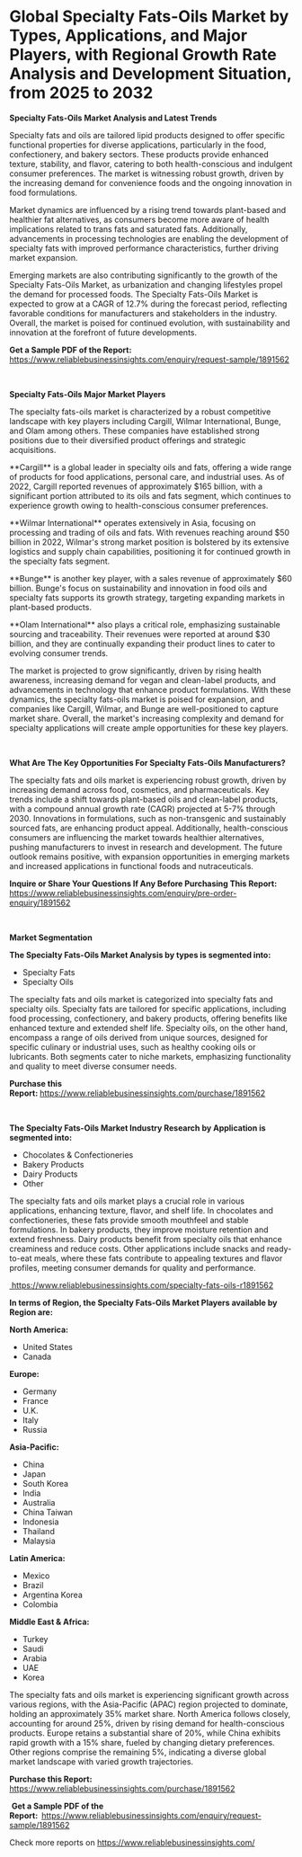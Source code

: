 <p><h1>Global Specialty Fats-Oils Market by Types, Applications, and Major Players, with Regional Growth Rate Analysis and Development Situation, from 2025 to 2032</h1></p><p><strong>Specialty Fats-Oils Market Analysis and Latest Trends</strong></p>
<p><p>Specialty fats and oils are tailored lipid products designed to offer specific functional properties for diverse applications, particularly in the food, confectionery, and bakery sectors. These products provide enhanced texture, stability, and flavor, catering to both health-conscious and indulgent consumer preferences. The market is witnessing robust growth, driven by the increasing demand for convenience foods and the ongoing innovation in food formulations.</p><p>Market dynamics are influenced by a rising trend towards plant-based and healthier fat alternatives, as consumers become more aware of health implications related to trans fats and saturated fats. Additionally, advancements in processing technologies are enabling the development of specialty fats with improved performance characteristics, further driving market expansion.</p><p>Emerging markets are also contributing significantly to the growth of the Specialty Fats-Oils Market, as urbanization and changing lifestyles propel the demand for processed foods. The Specialty Fats-Oils Market is expected to grow at a CAGR of 12.7% during the forecast period, reflecting favorable conditions for manufacturers and stakeholders in the industry. Overall, the market is poised for continued evolution, with sustainability and innovation at the forefront of future developments.</p></p>
<p><strong>Get a Sample PDF of the Report:&nbsp;</strong> <a href="https://www.reliablebusinessinsights.com/enquiry/request-sample/1891562?utm_campaign=101&utm_medium=2&utm_source=Github&utm_content=ia&utm_term=14012025&utm_id=specialty-fats-oils">https://www.reliablebusinessinsights.com/enquiry/request-sample/1891562</a></p>
<p>&nbsp;</p>
<p><strong>Specialty Fats-Oils Major Market Players</strong></p>
<p><p>The specialty fats-oils market is characterized by a robust competitive landscape with key players including Cargill, Wilmar International, Bunge, and Olam among others. These companies have established strong positions due to their diversified product offerings and strategic acquisitions.</p><p>**Cargill** is a global leader in specialty oils and fats, offering a wide range of products for food applications, personal care, and industrial uses. As of 2022, Cargill reported revenues of approximately $165 billion, with a significant portion attributed to its oils and fats segment, which continues to experience growth owing to health-conscious consumer preferences.</p><p>**Wilmar International** operates extensively in Asia, focusing on processing and trading of oils and fats. With revenues reaching around $50 billion in 2022, Wilmar's strong market position is bolstered by its extensive logistics and supply chain capabilities, positioning it for continued growth in the specialty fats segment.</p><p>**Bunge** is another key player, with a sales revenue of approximately $60 billion. Bunge's focus on sustainability and innovation in food oils and specialty fats supports its growth strategy, targeting expanding markets in plant-based products.</p><p>**Olam International** also plays a critical role, emphasizing sustainable sourcing and traceability. Their revenues were reported at around $30 billion, and they are continually expanding their product lines to cater to evolving consumer trends.</p><p>The market is projected to grow significantly, driven by rising health awareness, increasing demand for vegan and clean-label products, and advancements in technology that enhance product formulations. With these dynamics, the specialty fats-oils market is poised for expansion, and companies like Cargill, Wilmar, and Bunge are well-positioned to capture market share. Overall, the market's increasing complexity and demand for specialty applications will create ample opportunities for these key players.</p></p>
<p>&nbsp;</p>
<p><strong>What Are The Key Opportunities For Specialty Fats-Oils Manufacturers?</strong></p>
<p><p>The specialty fats and oils market is experiencing robust growth, driven by increasing demand across food, cosmetics, and pharmaceuticals. Key trends include a shift towards plant-based oils and clean-label products, with a compound annual growth rate (CAGR) projected at 5-7% through 2030. Innovations in formulations, such as non-transgenic and sustainably sourced fats, are enhancing product appeal. Additionally, health-conscious consumers are influencing the market towards healthier alternatives, pushing manufacturers to invest in research and development. The future outlook remains positive, with expansion opportunities in emerging markets and increased applications in functional foods and nutraceuticals.</p></p>
<p><strong>Inquire or Share Your Questions If Any Before Purchasing This Report:</strong> <a href="https://www.reliablebusinessinsights.com/enquiry/pre-order-enquiry/1891562?utm_campaign=101&utm_medium=2&utm_source=Github&utm_content=ia&utm_term=14012025&utm_id=specialty-fats-oils">https://www.reliablebusinessinsights.com/enquiry/pre-order-enquiry/1891562</a></p>
<p>&nbsp;</p>
<p><strong>Market Segmentation</strong></p>
<p><strong>The Specialty Fats-Oils Market Analysis by types is segmented into:</strong></p>
<p><ul><li>Specialty Fats</li><li>Specialty Oils</li></ul></p>
<p><p>The specialty fats and oils market is categorized into specialty fats and specialty oils. Specialty fats are tailored for specific applications, including food processing, confectionery, and bakery products, offering benefits like enhanced texture and extended shelf life. Specialty oils, on the other hand, encompass a range of oils derived from unique sources, designed for specific culinary or industrial uses, such as healthy cooking oils or lubricants. Both segments cater to niche markets, emphasizing functionality and quality to meet diverse consumer needs.</p></p>
<p><strong>Purchase this Report:&nbsp;</strong><a href="https://www.reliablebusinessinsights.com/purchase/1891562?utm_campaign=101&utm_medium=2&utm_source=Github&utm_content=ia&utm_term=14012025&utm_id=specialty-fats-oils">https://www.reliablebusinessinsights.com/purchase/1891562</a></p>
<p>&nbsp;</p>
<p><strong>The Specialty Fats-Oils Market Industry Research by Application is segmented into:</strong></p>
<p><ul><li>Chocolates & Confectioneries</li><li>Bakery Products</li><li>Dairy Products</li><li>Other</li></ul></p>
<p><p>The specialty fats and oils market plays a crucial role in various applications, enhancing texture, flavor, and shelf life. In chocolates and confectioneries, these fats provide smooth mouthfeel and stable formulations. In bakery products, they improve moisture retention and extend freshness. Dairy products benefit from specialty oils that enhance creaminess and reduce costs. Other applications include snacks and ready-to-eat meals, where these fats contribute to appealing textures and flavor profiles, meeting consumer demands for quality and performance.</p></p>
<p><a href="https://www.reliablebusinessinsights.com/specialty-fats-oils-r1891562?utm_campaign=101&utm_medium=2&utm_source=Github&utm_content=ia&utm_term=14012025&utm_id=specialty-fats-oils">&nbsp;https://www.reliablebusinessinsights.com/specialty-fats-oils-r1891562</a></p>
<p><strong>In terms of Region, the Specialty Fats-Oils Market Players available by Region are:</strong></p>
<p>
    <p> <strong> North America: </strong>
        <ul>
            <li>United States</li>
            <li>Canada</li>
        </ul>
        </p> 
    <p> <strong> Europe: </strong>
        <ul>
            <li>Germany</li>
            <li>France</li>
            <li>U.K.</li>
            <li>Italy</li>
            <li>Russia</li>
        </ul>
        </p> 
    <p> <strong> Asia-Pacific: </strong>
        <ul>
            <li>China</li>
            <li>Japan</li>
            <li>South Korea</li>
            <li>India</li>
            <li>Australia</li>
            <li>China Taiwan</li>
            <li>Indonesia</li>
            <li>Thailand</li>
            <li>Malaysia</li>
        </ul>
        </p> 
    <p> <strong> Latin America: </strong>
        <ul>
            <li>Mexico</li>
            <li>Brazil</li>
            <li>Argentina Korea</li>
            <li>Colombia</li>
        </ul>
        </p> 
    <p> <strong> Middle East & Africa: </strong>
        <ul>
            <li>Turkey</li>
            <li>Saudi</li>
            <li>Arabia</li>
            <li>UAE</li>
            <li>Korea</li>
        </ul>
    </p>
    </p>
<p><p>The specialty fats and oils market is experiencing significant growth across various regions, with the Asia-Pacific (APAC) region projected to dominate, holding an approximately 35% market share. North America follows closely, accounting for around 25%, driven by rising demand for health-conscious products. Europe retains a substantial share of 20%, while China exhibits rapid growth with a 15% share, fueled by changing dietary preferences. Other regions comprise the remaining 5%, indicating a diverse global market landscape with varied growth trajectories.</p></p>
<p><strong>Purchase this Report: </strong><a href="https://www.reliablebusinessinsights.com/purchase/1891562?utm_campaign=101&utm_medium=2&utm_source=Github&utm_content=ia&utm_term=14012025&utm_id=specialty-fats-oils">https://www.reliablebusinessinsights.com/purchase/1891562</a></p>
<p>&nbsp;<strong>Get a Sample PDF of the Report:&nbsp;&nbsp;</strong><a href="https://www.reliablebusinessinsights.com/enquiry/request-sample/1891562?utm_campaign=101&utm_medium=2&utm_source=Github&utm_content=ia&utm_term=14012025&utm_id=specialty-fats-oils">https://www.reliablebusinessinsights.com/enquiry/request-sample/1891562</a></p>
<p><strong></strong></p>
<p>Check more reports on <a href="https://www.reliablebusinessinsights.com/?utm_campaign=101&utm_medium=2&utm_source=Github&utm_content=ia&utm_term=14012025&utm_id=specialty-fats-oils">https://www.reliablebusinessinsights.com/</a></p>
